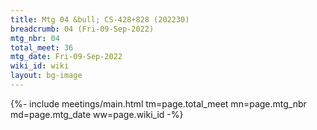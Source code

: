 ```yaml
---
title: Mtg 04 &bull; CS-428+828 (202230)
breadcrumb: 04 (Fri-09-Sep-2022)
mtg_nbr: 04
total_meet: 36
mtg_date: Fri-09-Sep-2022
wiki_id: wiki
layout: bg-image
---
```


{%- include meetings/main.html
    tm=page.total_meet
    mn=page.mtg_nbr
    md=page.mtg_date
    ww=page.wiki_id
-%}
